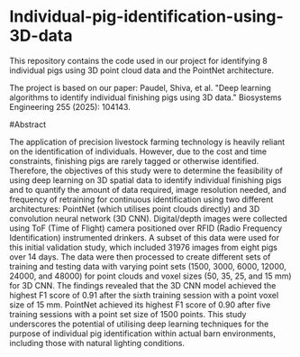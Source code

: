 # Individual-pig-identification-using-3D-data
This repository contains the code used in our project for identifying 8 individual pigs using 3D point cloud data and the PointNet architecture.

The project is based on our paper:
Paudel, Shiva, et al. "Deep learning algorithms to identify individual finishing pigs using 3D data." Biosystems Engineering 255 (2025): 104143.


#Abstract

The application of precision livestock farming technology is heavily reliant on the identification of individuals.
However, due to the cost and time constraints, finishing pigs are rarely tagged or otherwise identified. Therefore,
the objectives of this study were to determine the feasibility of using deep learning on 3D spatial data to identify
individual finishing pigs and to quantify the amount of data required, image resolution needed, and frequency of
retraining for continuous identification using two different architectures: PointNet (which utilises point clouds
directly) and 3D convolution neural network (3D CNN). Digital/depth images were collected using ToF (Time of
Flight) camera positioned over RFID (Radio Frequency Identification) instrumented drinkers. A subset of this
data were used for this initial validation study, which included 31976 images from eight pigs over 14 days. The
data were then processed to create different sets of training and testing data with varying point sets (1500, 3000,
6000, 12000, 24000, and 48000) for point clouds and voxel sizes (50, 35, 25, and 15 mm) for 3D CNN. The
findings revealed that the 3D CNN model achieved the highest F1 score of 0.91 after the sixth training session
with a point voxel size of 15 mm. PointNet achieved its highest F1 score of 0.90 after five training sessions with a
point set size of 1500 points. This study underscores the potential of utilising deep learning techniques for the
purpose of individual pig identification within actual barn environments, including those with natural lighting
conditions.
